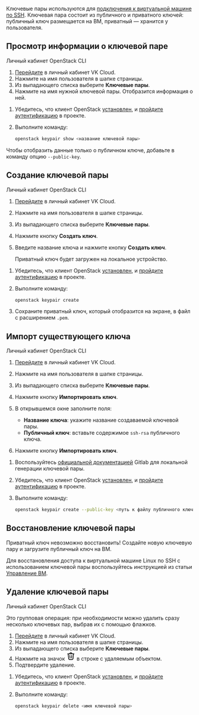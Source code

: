 Ключевые пары используются для [подключения к виртуальной машине по SSH](/ru/base/iaas/instructions/vm/vm-connect/vm-connect-nix). Ключевая пара состоит из публичного и приватного ключей: публичный ключ размещается на ВМ, приватный — хранится у пользователя.

## Просмотр информации о ключевой паре

<tabs>
<tablist>
<tab>Личный кабинет</tab>
<tab>OpenStack CLI</tab>
</tablist>
<tabpanel>

1. [Перейдите](https://msk.cloud.vk.com/app/) в личный кабинет VK Cloud.
1. Нажмите на имя пользователя в шапке страницы.
1. Из выпадающего списка выберите **Ключевые пары**.
1. Нажмите на имя нужной ключевой пары. Отобразится информация о ней.

</tabpanel>
<tabpanel>

1. Убедитесь, что клиент OpenStack [установлен](/ru/manage/tools-for-using-services/openstack-cli#1_ustanovite_klient_openstack), и [пройдите аутентификацию](/ru/manage/tools-for-using-services/openstack-cli#3_proydite_autentifikaciyu) в проекте.
1. Выполните команду:

   ```bash
   openstack keypair show <название ключевой пары>
   ```

<info>

Чтобы отобразить данные только о публичном ключе, добавьте в команду опцию `--public-key`.

</info>

</tabpanel>
</tabs>

## Создание ключевой пары

<tabs>
<tablist>
<tab>Личный кабинет</tab>
<tab>OpenStack CLI</tab>
</tablist>
<tabpanel>

1. [Перейдите](https://msk.cloud.vk.com/app/) в личный кабинет VK Cloud.
1. Нажмите на имя пользователя в шапке страницы.
1. Из выпадающего списка выберите **Ключевые пары**.
1. Нажмите кнопку **Создать ключ**.
1. Введите название ключа и нажмите кнопку **Создать ключ**.

   Приватный ключ будет загружен на локальное устройство.

</tabpanel>
<tabpanel>

1. Убедитесь, что клиент OpenStack [установлен](/ru/manage/tools-for-using-services/openstack-cli#1_ustanovite_klient_openstack), и [пройдите аутентификацию](/ru/manage/tools-for-using-services/openstack-cli#3_proydite_autentifikaciyu) в проекте.
1. Выполните команду:

   ```bash
   openstack keypair create 
   ```

1. Сохраните приватный ключ, который отобразится на экране, в файл с расширением `.pem`.

</tabpanel>
</tabs>

## Импорт существующего ключа

<tabs>
<tablist>
<tab>Личный кабинет</tab>
<tab>OpenStack CLI</tab>
</tablist>
<tabpanel>

1. [Перейдите](https://msk.cloud.vk.com/app/) в личный кабинет VK Cloud.
1. Нажмите на имя пользователя в шапке страницы.
1. Из выпадающего списка выберите **Ключевые пары**.
1. Нажмите кнопку **Импортировать ключ**.
1. В открывшемся окне заполните поля:

   - **Название ключа**: укажите название создаваемой ключевой пары.
   - **Публичный ключ**: вставьте содержимое `ssh-rsa` публичного ключа.

1. Нажмите кнопку **Импортировать ключ**.

</tabpanel>
<tabpanel>

1. Воспользуйтесь [официальной документацией](https://github.com/gitlabhq/gitlabhq/blob/master/doc/user/ssh.md#generate-an-ssh-key-pair) Gitlab для локальной генерации ключевой пары.
1. Убедитесь, что клиент OpenStack [установлен](/ru/manage/tools-for-using-services/openstack-cli#1_ustanovite_klient_openstack), и [пройдите аутентификацию](/ru/manage/tools-for-using-services/openstack-cli#3_proydite_autentifikaciyu) в проекте.
1. Выполните команду:

   ```bash
   openstack keypair create --public-key <путь к файлу публичного ключа> <имя ключевой пары>
   ```

</tabpanel>
</tabs>

## Восстановление ключевой пары

<err>

Приватный ключ невозможно восстановить! Создайте новую ключевую пару и загрузите публичный ключ на ВМ.

</err>

Для восстановления доступа к виртуальной машине Linux по SSH с использованием ключевой пары воспользуйтесь инструкцией из статьи [Управление ВМ](/ru/base/iaas/instructions/vm/vm-manage#vosstanovlenie_dostupa_k_vm_po_klyuchu).

## Удаление ключевой пары

<tabs>
<tablist>
<tab>Личный кабинет</tab>
<tab>OpenStack CLI</tab>
</tablist>
<tabpanel>

Это групповая операция: при необходимости можно удалить сразу несколько ключевых пар, выбрав их с помощью флажков.

1. [Перейдите](https://msk.cloud.vk.com/app/) в личный кабинет VK Cloud.
1. Нажмите на имя пользователя в шапке страницы.
1. Из выпадающего списка выберите **Ключевые пары**.
1. Нажмите на значок ![Корзина](./assets/trash-icon.svg "inline") в строке с удаляемым объектом.
1. Подтвердите удаление.

</tabpanel>
<tabpanel>

1. Убедитесь, что клиент OpenStack [установлен](/ru/manage/tools-for-using-services/openstack-cli#1_ustanovite_klient_openstack), и [пройдите аутентификацию](/ru/manage/tools-for-using-services/openstack-cli#3_proydite_autentifikaciyu) в проекте.
1. Выполните команду:

   ```bash
   openstack keypair delete <имя ключевой пары>
   ```

</tabpanel>
</tabs>
